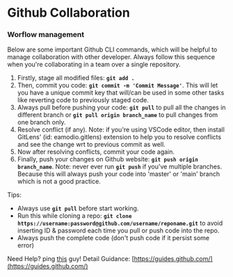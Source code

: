 # Github Collaboration 

### Worflow management
Below are some important Github CLI commands, which will be helpful to manage collaboration with other developer. Always follow this sequence when you're collaborating in a team over a single repository.

1. Firstly, stage all modified files: **`git add .`**  
1. Then, commit you code:  **`git commit -m 'Commit Message'`**. This will let you have a unique commit key that will/can be used in some other tasks like reverting code to previously staged code.
1. Always pull before pushing your code: **`git pull`** to pull all the changes in different branch or **`git pull origin branch_name`** to pull changes from one branch only.
1. Resolve conflict (if any). Note: if you're using VSCode editor, then install GitLens' (id: eamodio.gitlens) extension to help you to resolve conflicts and see the change wrt to previous commit as well.
1. Now after resolving conflicts, commit your code again.
1. Finally, push your changes on Github website: **`git push origin branch_name`**. Note: never ever run **`git push`** if you've multiple branches. Because this will always push your code into 'master' or 'main' branch which is not a good practice.

Tips: 
- Always use **`git pull`** before start working.
- Run this while cloning a repo: **`git clone https://username:password@github.com/username/reponame.git`** to avoid inserting ID & password each time you pull or push code into the repo.
- Always push the complete code (don't push code if it persist some error)


Need Help? ping [this](https://github.com/genialkartik) guy!
Detail Guidance: [https://guides.github.com/](https://guides.github.com/)